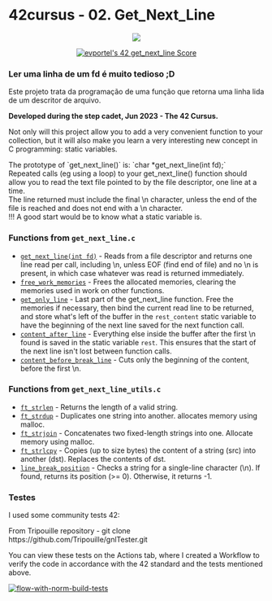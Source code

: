 # 42cursus - 02. Get_Next_Line
<p align="center">
	<a href="#"><img src="https://game.42sp.org.br/static/assets/achievements/get_next_linee.png"/></a>
</p>
<p align="center">
	<a href="https://github.com/JaeSeoKim/badge42"><img src="https://badge42.vercel.app/api/v2/clgz3vp5u001608l5gzuhclek/project/3118092" alt="evportel's 42 get_next_line Score" /></a>
</p>

### Ler uma linha de um fd é muito tedioso ;D

Este projeto trata da programação de uma função que retorna uma linha lida de um descritor de arquivo.

<strong>Developed during the step cadet, Jun 2023 - The 42 Cursus.</strong><br>

<p>
	Not only will this project allow you to add a very convenient function to your collection, but it will also make you learn a very interesting new concept in C programming: static variables.
</p>

<p>
	The prototype of `get_next_line()` is: `char *get_next_line(int fd);`<br/>
	Repeated calls (eg using a loop) to your get_next_line() function should allow you to read the text file pointed to by the file descriptor, one line at a time.<br/>
	The line returned must include the final \n character, unless the end of the file is reached and does not end with a \n character.<br/>
	!!! A good start would be to know what a static variable is.<p/>

### Functions from `get_next_line.c`

- [`get_next_line(int fd)`](/get_next_line.c) - Reads from a file descriptor and returns one line read per call, including \n, unless EOF (find end of file) and no \n is present, in which case whatever was read is returned immediately.
- [`free_work_memories`](/get_next_line.c) - Frees the allocated memories, clearing the memories used in work on other functions.
- [`get_only_line`](/get_next_line.c) - Last part of the get_next_line function. Free the memories if necessary, then bind the current read line to be returned, and store what's left of the buffer in the `rest_content` static variable to have the beginning of the next line saved for the next function call.
- [`content_after_line`](/get_next_line.c) - Everything else inside the buffer after the first \n found is saved in the static variable `rest`. This ensures that the start of the next line isn't lost between function calls.
- [`content_before_break_line`](/get_next_line.c) - Cuts only the beginning of the content, before the first \n.

### Functions from `get_next_line_utils.c`

- [`ft_strlen`](/get_next_line_utils.c)	- Returns the length of a valid string.
- [`ft_strdup`](/get_next_line_utils.c)	- Duplicates one string into another. allocates memory using malloc.
- [`ft_strjoin`](/get_next_line_utils.c) - Concatenates two fixed-length strings into one. Allocate memory using malloc.
- [`ft_strlcpy`](/get_next_line_utils.c) - Copies (up to size bytes) the content of a string (src) into another (dst). Replaces the contents of dst.
- [`line_break_position`](/get_next_line_utils.c) - Checks a string for a single-line character (\n). If found, returns its position (>= 0). Otherwise, it returns -1.

### Testes
<p>I used some community tests 42:<p/>
<p>From Tripouille repository - git clone https://github.com/Tripouille/gnlTester.git</p>
<p>
	You can view these tests on the Actions tab, where I created a Workflow to verify the code in accordance with the 42 standard and the tests mentioned above.
<p/>

[![flow-with-norm-build-tests](https://github.com/evertonportela/42cursus-02-Get-Next-Line/actions/workflows/flow-with-norm-build-tests.yml/badge.svg)](https://github.com/evertonportela/42cursus-02-Get-Next-Line/actions/workflows/flow-with-norm-build-tests.yml)